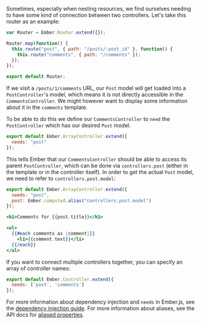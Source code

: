 Sometimes, especially when nesting resources, we find ourselves needing
to have some kind of connection between two controllers. Let's take this
router as an example:

```javascript {data-filename=app/router.js}
var Router = Ember.Router.extend({});

Router.map(function() {
  this.route("post", { path: "/posts/:post_id" }, function() {
    this.route("comments", { path: "/comments" });
  });
});

export default Router;
```

If we visit a `/posts/1/comments` URL, our `Post` model will get
loaded into a `PostController`'s model, which means it is not directly
accessible in the `CommentsController`. We might however want to display
some information about it in the `comments` template.

To be able to do this we define our `CommentsController` to `need` the `PostController`
which has our desired `Post` model.

```javascript {data-filename=app/controllers/comments.js}
export default Ember.ArrayController.extend({
  needs: "post"
});
```

This tells Ember that our `CommentsController` should be able to access
its parent `PostController`, which can be done via `controllers.post`
(either in the template or in the controller itself). In order to get the
actual `Post` model, we need to refer to `controllers.post.model`:

```javascript {data-filename=app/controllers/comments.js}
export default Ember.ArrayController.extend({
  needs: "post",
  post: Ember.computed.alias("controllers.post.model")
});
```

```handlebars {data-filename=app/templates/comments.hbs}
<h1>Comments for {{post.title}}</h1>

<ul>
  {{#each comments as |comment|}}
    <li>{{comment.text}}</li>
  {{/each}}
</ul>
```

If you want to connect multiple controllers together, you can specify an
array of controller names:

```javascript {data-filename=app/controllers/overview.js}
export default Ember.Controller.extend({
  needs: ['post', 'comments']
});
```

For more information about dependency injection and `needs` in Ember.js,
see the [dependency injection guide](../../understanding-ember/dependency-injection-and-service-lookup/).
For more information about aliases, see the API docs for
[aliased properties](http://emberjs.com/api/#method_computed_alias).
